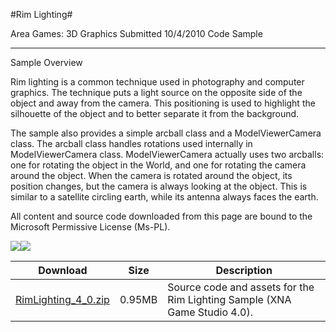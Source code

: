 #Rim Lighting#

Area
Games: 3D Graphics
Submitted
10/4/2010
Code Sample

---

Sample Overview

Rim lighting is a common technique used in photography and computer graphics. The technique puts a light source on the opposite side of the object and away from the camera. This positioning is used to highlight the silhouette of the object and to better separate it from the background.

The sample also provides a simple arcball class and a ModelViewerCamera class. The arcball class handles rotations used internally in ModelViewerCamera class. ModelViewerCamera actually uses two arcballs: one for rotating the object in the World, and one for rotating the camera around the object. When the camera is rotated around the object, its position changes, but the camera is always looking at the object. This is similar to a satellite circling earth, while its antenna always faces the earth.


All content and source code downloaded from this page are bound to the Microsoft Permissive License (Ms-PL).

![](https://github.com/kniEngine/XNAGameStudio/blob/main/Images/rimlighting1.png)![](https://github.com/kniEngine/XNAGameStudio/blob/main/Images/rimlighting1.png)	

 

 
Download | Size | Description
---|---|---|
[RimLighting_4_0.zip](https://github.com/kniEngine/XNAGameStudio/blob/main/Samples/RimLighting_4_0.zip?raw=true) | 0.95MB | Source code and assets for the Rim Lighting Sample (XNA Game Studio 4.0). 